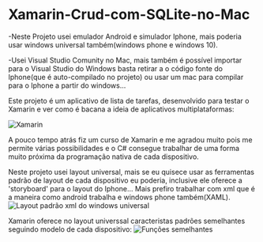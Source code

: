 # Xamarin-Crud-com-SQLite-no-Mac
-Neste Projeto usei emulador Android e simulador Iphone, mais poderia usar windows universal também(windows phone e windows 10).

-Usei Visual Studio Comunity no Mac, mais também é possível importar para o Visual Studio do Windows basta retirar a o código fonte do Iphone(que é auto-compilado no projeto) ou usar um mac para compilar para o Iphone a partir do windows...

Este projeto é um aplicativo de lista de tarefas, desenvolvido para testar o Xamarin e ver como é bacana a ideia de aplicativos multiplataformas:

![Xamarin](https://image.ibb.co/hO5b8S/Captura_de_ecra_2018_03_09_a_s_07_59_45.png)

A pouco tempo atrás fiz um curso de Xamarin e me agradou muito pois me permite várias possibilidades e o C# consegue trabalhar de uma forma muito próxima da programação nativa de cada dispositivo.

Neste projeto usei layout universal, mais se eu quisece usar as ferramentas padrão de layout de cada dispositivo eu poderia, inclusive ele oferece a 'storyboard' para o layout do Iphone...
Mais prefiro trabalhar com xml que é a maneira como android trabalha e windows phone também(XAML).
![Layout padrão xml do windows universal](https://image.ibb.co/iqAb8S/Captura_de_ecra_2018_03_09_a_s_08_00_44.png)


Xamarin oferece no layout universsal caracteristas padrões semelhantes seguindo modelo de cada dispositivo:
![Funções semelhantes](https://preview.ibb.co/exZdoS/Captura_de_ecra_2018_03_09_a_s_08_05_01.png)



